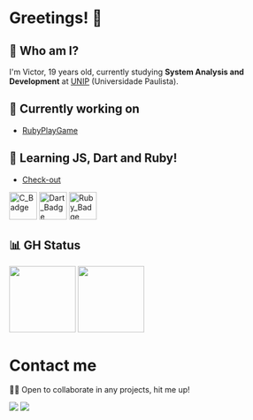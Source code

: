 # Greetings! 👋

## 🤔 Who am I?
  I'm Victor, 19 years old, currently studying **System Analysis and Development** at [UNIP](https://unip.br/) (Universidade Paulista).

## 🚧 Currently working on
  - [RubyPlayGame](https://github.com/otavioabreu27/RBpg)
  
## 🌱 Learning JS, Dart and Ruby!
  - [Check-out]()


<div align="left">

  <img src="https://img.icons8.com/color/96/javascript--v1.png" 
  height="50px" widht="50px" alt="C_Badge"/>
  <img src="https://img.icons8.com/color/344/dart.png" height="50px" width="50px" alt="Dart_Badge"/>
  <img src="https://www.demorodavel.com/wp-content/uploads/2019/09/ruby-logo.png" height="50px" width="50px" alt="Ruby_Badge"/>
  </div>
<p align="left"> 
</p>

## 📊 GH Status

<div>
<img height="120em" src="https://github-readme-stats.vercel.app/api?username=VictorSandim&show_icons=true&theme=dark&include_all_commits=true&count_private=true"/>
<img height="120em" src="https://github-readme-stats.vercel.app/api/top-langs/?username=VictorSandim&layout=compact&langs_count=7&theme=dark"/>
</div>
 
# Contact me
🐱‍🏍 Open to collaborate in any projects, hit me up!
<div> 
  <a href = "mailto:victorsandim12@gmail.com"><img src="https://img.shields.io/badge/-Gmail-%23333?style=for-the-badge&logo=gmail&logoColor=white" target="_blank"></a>
  <a href="https://www.linkedin.com/in/victor-augusto-sandim/" target="_blank"><img src="https://img.shields.io/badge/-LinkedIn-%230077B5?style=for-the-badge&logo=linkedin&logoColor=white" target="_blank"></a> 
</div>
